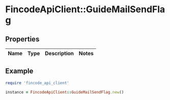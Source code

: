 # FincodeApiClient::GuideMailSendFlag

## Properties

| Name | Type | Description | Notes |
| ---- | ---- | ----------- | ----- |

## Example

```ruby
require 'fincode_api_client'

instance = FincodeApiClient::GuideMailSendFlag.new()
```

